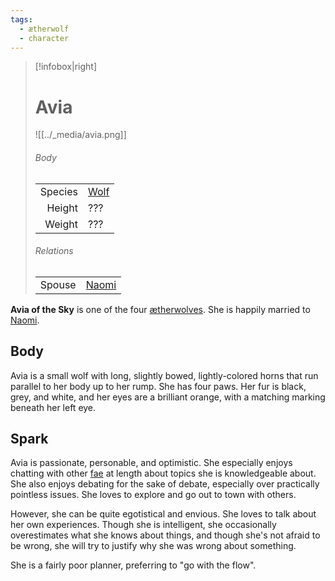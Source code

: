 ```yaml
---
tags:
  - ætherwolf
  - character
---
```

> [!infobox|right]
> # Avia
> ![[../_media/avia.png]]
> ###### Body
> |  |  |
> | ---: | ---- |
> | Species | [Wolf](<../Species/Wolf.md>) |
> | Height | ??? |
> | Weight | ??? |
> ###### Relations
> |  |  |
> | ---: | ---- |
> | Spouse | [Naomi](<./Naomi.md>) |

**Avia of the Sky** is one of the four [ætherwolves](<../Species/Wolf.md#Ætherwolf>). She is happily married to [Naomi](<./Naomi.md>).

## Body
Avia is a small wolf with long, slightly bowed, lightly-colored horns that run parallel to her body up to her rump. She has four paws. Her fur is black, grey, and white, and her eyes are a brilliant orange, with a matching marking beneath her left eye.

## Spark
Avia is passionate, personable, and optimistic. She especially enjoys chatting with other [fae](<../Fae.md>) at length about topics she is knowledgeable about. She also enjoys debating for the sake of debate, especially over practically pointless issues. She loves to explore and go out to town with others.

However, she can be quite egotistical and envious. She loves to talk about her own experiences. Though she is intelligent, she occasionally overestimates what she knows about things, and though she's not afraid to be wrong, she will try to justify why she was wrong about something.

She is a fairly poor planner, preferring to "go with the flow".